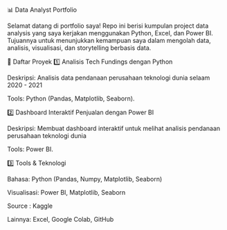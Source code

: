 📊 Data Analyst Portfolio

Selamat datang di portfolio saya!
Repo ini berisi kumpulan project data analysis yang saya kerjakan menggunakan Python, Excel, dan Power BI.
Tujuannya untuk menunjukkan kemampuan saya dalam mengolah data, analisis, visualisasi, dan storytelling berbasis data.

🔎 Daftar Proyek
1️⃣ Analisis Tech Fundings dengan Python

Deskripsi: Analisis data pendanaan perusahaan teknologi dunia selaam 2020 - 2021

Tools: Python (Pandas, Matplotlib, Seaborn).

2️⃣ Dashboard Interaktif Penjualan dengan Power BI

Deskripsi: Membuat dashboard interaktif untuk melihat analisis pendanaan perusahaan teknologi dunia

Tools: Power BI.

3️⃣ Tools & Teknologi

Bahasa: Python (Pandas, Numpy, Matplotlib, Seaborn)

Visualisasi: Power BI, Matplotlib, Seaborn

Source : Kaggle

Lainnya: Excel, Google Colab, GitHub
